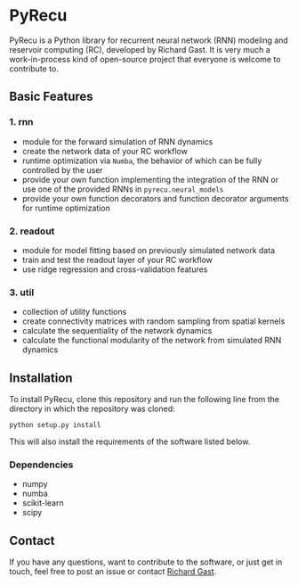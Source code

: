 # PyRecu

PyRecu is a Python library for recurrent neural network (RNN) modeling and reservoir computing (RC), developed by Richard Gast.
It is very much a work-in-process kind of open-source project that everyone is welcome to contribute to.

## Basic Features

### 1. rnn
- module for the forward simulation of RNN dynamics
- create the network data of your RC workflow
- runtime optimization via `Numba`, the behavior of which can be fully controlled by the user
- provide your own function implementing the integration of the RNN or use one of the provided RNNs in `pyrecu.neural_models`
- provide your own function decorators and function decorator arguments for runtime optimization

### 2. readout
- module for model fitting based on previously simulated network data
- train and test the readout layer of your RC workflow
- use ridge regression and cross-validation features 

### 3. util
- collection of utility functions
- create connectivity matrices with random sampling from spatial kernels
- calculate the sequentiality of the network dynamics
- calculate the functional modularity of the network from simulated RNN dynamics

## Installation

To install PyRecu, clone this repository and run the following line from the directory in which the repository was cloned:
```
python setup.py install
```
This will also install the requirements of the software listed below.

### Dependencies
- numpy
- numba
- scikit-learn
- scipy

## Contact

If you have any questions, want to contribute to the software, or just get in touch, feel free to post an issue or contact [Richard Gast](https://www.richardgast.me).
